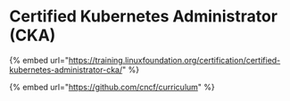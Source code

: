 # Certified Kubernetes Administrator (CKA)

{% embed url="https://training.linuxfoundation.org/certification/certified-kubernetes-administrator-cka/" %}

{% embed url="https://github.com/cncf/curriculum" %}
